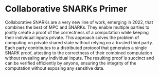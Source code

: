 # Collaborative SNARKs Primer

Collaborative SNARKs are a very new line of work, emerging in 2022, that combines the best of MPC and SNARKs. They enable multiple parties to jointly create a proof of the correctness of a computation while keeping their individual inputs private. This approach solves the problem of computing on private shared state without relying on a trusted third party. Each party contributes to a distributed protocol that generates a single SNARK proof, attesting to the correctness of their combined computation without revealing any individual inputs. The resulting proof is succinct and can be verified efficiently by anyone, ensuring the integrity of the computation without exposing any sensitive data.
